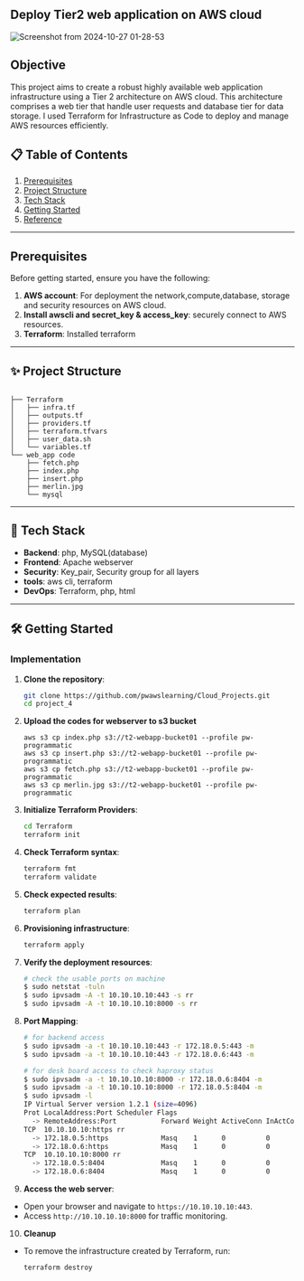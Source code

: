 ## Deploy Tier2 web application on AWS cloud

![Screenshot from 2024-10-27 01-28-53](https://github.com/user-attachments/assets/549c216e-4f28-4152-a948-3ecb4a5f8a13)

## Objective

This project aims to create a robust highly available web application infrastructure using a Tier 2 architecture on AWS cloud. This architecture comprises a web tier that handle user requests and database tier for data storage. I used Terraform for Infrastructure as Code to deploy and manage AWS resources efficiently.

## 📋 Table of Contents
1. [Prerequisites](#prerequisites)
2. [Project Structure](#project-structure)
3. [Tech Stack](#tech-stack)
4. [Getting Started](#getting-started)
5. [Reference](#reference)

---

## Prerequisites

Before getting started, ensure you have the following:

1. **AWS account**: For deployment the network,compute,database, storage and security resources on AWS cloud.
2. **Install awscli and secret_key & access_key**: securely connect to AWS resources.
3. **Terraform**: Installed terraform

---

## ✨ Project Structure <a name="project-structure"></a>
```plaintext

├── Terraform
│   ├── infra.tf
│   ├── outputs.tf
│   ├── providers.tf
│   ├── terraform.tfvars
│   ├── user_data.sh
│   └── variables.tf
└── web_app code
    ├── fetch.php
    ├── index.php
    ├── insert.php
    ├── merlin.jpg
    └── mysql
```
---

## 🚀 Tech Stack <a name="tech-stack"></a>

- **Backend**: php, MySQL(database)
- **Frontend**: Apache webserver
- **Security**: Key_pair, Security group for all layers
- **tools**: aws cli, terraform
- **DevOps**: Terraform, php, html

---

## 🛠 Getting Started <a name="getting-started"></a>


### Implementation
1. **Clone the repository**:
    ```bash
    git clone https://github.com/pwawslearning/Cloud_Projects.git
    cd project_4
    ```

2. **Upload the codes for webserver to s3 bucket**
   ```
   aws s3 cp index.php s3://t2-webapp-bucket01 --profile pw-programmatic
   aws s3 cp insert.php s3://t2-webapp-bucket01 --profile pw-programmatic
   aws s3 cp fetch.php s3://t2-webapp-bucket01 --profile pw-programmatic
   aws s3 cp merlin.jpg s3://t2-webapp-bucket01 --profile pw-programmatic
   
   ```

3. **Initialize Terraform Providers**:
    ```bash
    cd Terraform
    terraform init
    ```
4. **Check Terraform syntax**:
    ```bash
    terraform fmt
    terraform validate
    ```
5. **Check expected results**:
    ```bash
    terraform plan
    ```
6. **Provisioning infrastructure**:
    ```bash
    terraform apply
    ```
7. **Verify the deployment resources**:
    ```bash
    # check the usable ports on machine
    $ sudo netstat -tuln
    $ sudo ipvsadm -A -t 10.10.10.10:443 -s rr
    $ sudo ipvsadm -A -t 10.10.10.10:8000 -s rr
   ```
9. **Port Mapping**:
    ```bash
    # for backend access
    $ sudo ipvsadm -a -t 10.10.10.10:443 -r 172.18.0.5:443 -m
    $ sudo ipvsadm -a -t 10.10.10.10:443 -r 172.18.0.6:443 -m

    # for desk board access to check haproxy status
    $ sudo ipvsadm -a -t 10.10.10.10:8000 -r 172.18.0.6:8404 -m
    $ sudo ipvsadm -a -t 10.10.10.10:8000 -r 172.18.0.5:8404 -m
    $ sudo ipvsadm -l
    IP Virtual Server version 1.2.1 (size=4096)
    Prot LocalAddress:Port Scheduler Flags
      -> RemoteAddress:Port           Forward Weight ActiveConn InActConn
    TCP  10.10.10.10:https rr
      -> 172.18.0.5:https             Masq    1      0          0         
      -> 172.18.0.6:https             Masq    1      0          0         
    TCP  10.10.10.10:8000 rr
      -> 172.18.0.5:8404              Masq    1      0          0         
      -> 172.18.0.6:8404              Masq    1      0          0 
    ```
    
10. **Access the web server**:
  - Open your browser and navigate to `https://10.10.10.10:443`.
  - Access `http://10.10.10.10:8000` for traffic monitoring.
    
10. **Cleanup**
  - To remove the infrastructure created by Terraform, run:
    ```bash
    terraform destroy
    ```

